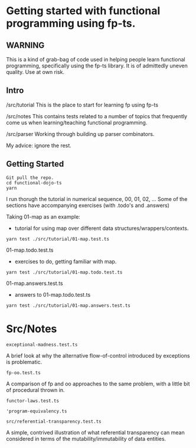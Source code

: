 # Getting started with functional programming using fp-ts.

## WARNING
This is a kind of grab-bag of code used in helping people learn functional programming, specifically using the fp-ts library. It is of admittedly uneven quality. Use at own risk.

## Intro

/src/tutorial
This is the place to start for learning fp using fp-ts

/src/notes
This contains tests related to a number of topics that frequently come us when learning/teaching functional programming.

/src/parser
Working through building up parser combinators.

My advice: ignore the rest.

## Getting Started

```
Git pull the repo.
cd functional-dojo-ts
yarn
```

I run thorugh the tutorial in numerical sequence, 00, 01, 02, ...
Some of the sections have accompanying exercises (with .todo's and .answers)

Taking 01-map as an example:

* tutorial for using map over different data structures/wrappers/contexts.
```
yarn test ./src/tutorial/01-map.test.ts
```

01-map.todo.test.ts
* exercises to do, getting familiar with map.
```
yarn test ./src/tutorial/01-map.todo.test.ts
```

01-map.answers.test.ts
* answers to 01-map.todo.test.ts
```
yarn test ./src/tutorial/01-map.answers.test.ts
```

# Src/Notes

`exceptional-madness.test.ts`

A brief look at why the alternative flow-of-control introduced by exceptions is problematic.

`fp-oo.test.ts`

A comparison of fp and oo approaches to the same problem, with a little bit of procedural thrown in.

`functor-laws.test.ts`

`'program-equivalency.ts`

`src/referential-transparency.test.ts`

A simple, contrived illustration of what referential transparency can mean
considered in terms of the mutability/immutability of data entities.
